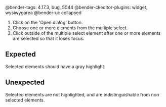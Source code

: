 @bender-tags: 4.17.3, bug, 5044
@bender-ckeditor-plugins: widget, wysiwygarea
@bender-ui: collapsed

1. Click on the 'Open dialog' button.
1. Choose one or more elements from the multiple select.
1. Click outside of the multiple select element after one or more elements are selected so that it loses focus.

## Expected

Selected elements should have a gray highlight.

## Unexpected

Selected elements are not highlighted, and are indistinguishable from non selected elements.
